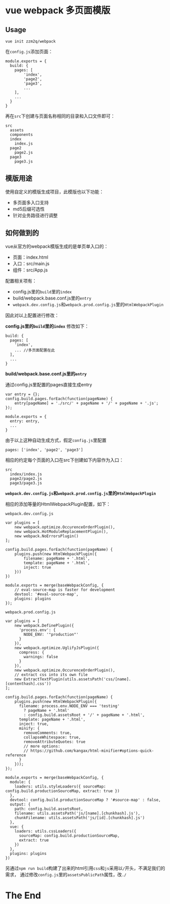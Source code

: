 # vue webpack 多页面模版

## Usage

```
vue init zzm2q/webpack
```

在`config.js`添加页面：

```
module.exports = {
  build: {
    pages: [
        'index',
        'page2',
        'page3',
        ...
    ],
    ...
  }
}
```

再在`src`下创建与页面名称相同的目录和入口文件即可：

```
src
  assets
  components
  index
    index.js
  page2
    page2.js
  page3
    page3.js
```

## 模版用途

使用自定义的模版生成项目，此模版也以下功能：

* 多页面多入口支持
* md5后缀可选性
* 针对业务路径进行调整

## 如何做到的

vue从官方的webpack模版生成的是单页单入口的：

* 页面：index.html
* 入口：src/main.js
* 组件：src/App.js

配置相关项有：

* config.js里的`build`里的`index`
* build/webpack.base.conf.js里的`entry`
* `webpack.dev.config.js`和`webpack.prod.config.js`里的`HtmlWebpackPlugin`

因此对以上配置进行修改：

**config.js里的`build`里的`index`** 修改如下：

```
build: {
  pages: [
    'index',
    ... //多页面配置在此
  ],
  ...
}
```

**build/webpack.base.conf.js里的`entry`**

通过config.js里配置的pages直接生成entry

```
var entry = {};
config.build.pages.forEach(function(pageName) {
    entry[pageName] = './src/' + pageName + '/' + pageName + '.js';
});

module.exports = {
  entry: entry,
  ...
}
```

由于以上这种自动生成方式，假定`config.js`里配置

```
pages: ['index', 'page2', 'page3']
```

相应的约定每个页面的入口在src下创建如下内容作为入口：

```
src
  index/index.js
  page2/page2.js
  page3/page3.js
```

**`webpack.dev.config.js`和`webpack.prod.config.js`里的`HtmlWebpackPlugin`**

相应的添加等量的HtmlWebpackPlugin配置，如下：


`webpack.dev.config.js`

```
var plugins = [
    new webpack.optimize.OccurenceOrderPlugin(),
    new webpack.HotModuleReplacementPlugin(),
    new webpack.NoErrorsPlugin()
];

config.build.pages.forEach(function(pageName) {
    plugins.push(new HtmlWebpackPlugin({
        filename: pageName + '.html',
        template: pageName + '.html',
        inject: true
    }))
})

module.exports = merge(baseWebpackConfig, {
    // eval-source-map is faster for development
    devtool: '#eval-source-map',
    plugins: plugins
});
```

`webpack.prod.config.js`

```
var plugins = [
    new webpack.DefinePlugin({
      'process.env': {
        NODE_ENV: '"production"'
      }
    }),
    new webpack.optimize.UglifyJsPlugin({
      compress: {
        warnings: false
      }
    }),
    new webpack.optimize.OccurenceOrderPlugin(),
    // extract css into its own file
    new ExtractTextPlugin(utils.assetsPath('css/[name].[contenthash].css'))
];

config.build.pages.forEach(function(pageName) {
    plugins.push(new HtmlWebpackPlugin({
      filename: process.env.NODE_ENV === 'testing'
        ? pageName + '.html'
        : config.build.assetsRoot + '/' + pageName + '.html',
      template: pageName + '.html',
      inject: true,
      minify: {
        removeComments: true,
        collapseWhitespace: true,
        removeAttributeQuotes: true
        // more options:
        // https://github.com/kangax/html-minifier#options-quick-reference
      }
    }));
});

module.exports = merge(baseWebpackConfig, {
  module: {
    loaders: utils.styleLoaders({ sourceMap: config.build.productionSourceMap, extract: true })
  },
  devtool: config.build.productionSourceMap ? '#source-map' : false,
  output: {
    path: config.build.assetsRoot,
    filename: utils.assetsPath('js/[name].[chunkhash].js'),
    chunkFilename: utils.assetsPath('js/[id].[chunkhash].js')
  },
  vue: {
    loaders: utils.cssLoaders({
      sourceMap: config.build.productionSourceMap,
      extract: true
    })
  },
  plugins: plugins
})
```

另通过`npm run build`构建了出来的html引用`css`和`js`采用以`/`开头，不满足我们的需求，
通过修改`config.js`里的`assetsPublicPath`属性，改`./`

# The End
